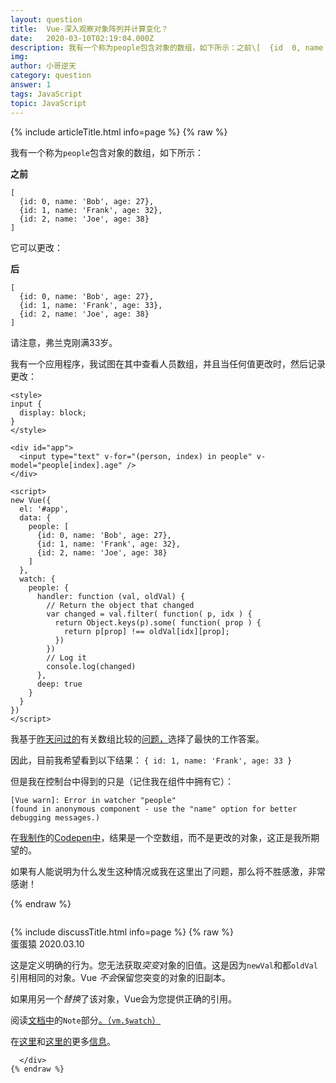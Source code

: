 ```yaml
---
layout: question
title:  Vue-深入观察对象阵列并计算变化？
date:   2020-03-10T02:19:04.000Z
description: 我有一个称为people包含对象的数组，如下所示：之前\[  {id  0, name  'Bob', age  27},  {id  1, n...
img: 
author: 小哥逆天
category: question
answer: 1
tags: JavaScript
topic: JavaScript
---
```

<div class="article-root">
  <div class="article">
    {% include articleTitle.html info=page %}
    {% raw %}
    <div class="article-content"><p><font style="vertical-align: inherit;"><font style="vertical-align: inherit;">我有一个称为</font></font><code>people</code><font style="vertical-align: inherit;"><font style="vertical-align: inherit;">包含对象</font><font style="vertical-align: inherit;">的数组</font><font style="vertical-align: inherit;">，如下所示：</font></font></p>

<p><strong><font style="vertical-align: inherit;"><font style="vertical-align: inherit;">之前</font></font></strong></p>

<pre><code>[<font></font>
  {id: 0, name: 'Bob', age: 27},<font></font>
  {id: 1, name: 'Frank', age: 32},<font></font>
  {id: 2, name: 'Joe', age: 38}<font></font>
]<font></font>
</code></pre>

<p><font style="vertical-align: inherit;"><font style="vertical-align: inherit;">它可以更改：</font></font></p>

<p><strong><font style="vertical-align: inherit;"><font style="vertical-align: inherit;">后</font></font></strong></p>

<pre><code>[<font></font>
  {id: 0, name: 'Bob', age: 27},<font></font>
  {id: 1, name: 'Frank', age: 33},<font></font>
  {id: 2, name: 'Joe', age: 38}<font></font>
]<font></font>
</code></pre>

<p><font style="vertical-align: inherit;"><font style="vertical-align: inherit;">请注意，弗兰克刚满33岁。</font></font></p>

<p><font style="vertical-align: inherit;"><font style="vertical-align: inherit;">我有一个应用程序，我试图在其中查看人员数组，并且当任何值更改时，然后记录更改：</font></font></p>

<pre><code>&lt;style&gt;<font></font>
input {<font></font>
  display: block;<font></font>
}<font></font>
&lt;/style&gt;<font></font>
<font></font>
&lt;div id="app"&gt;<font></font>
  &lt;input type="text" v-for="(person, index) in people" v-model="people[index].age" /&gt;<font></font>
&lt;/div&gt;<font></font>
<font></font>
&lt;script&gt;<font></font>
new Vue({<font></font>
  el: '#app',<font></font>
  data: {<font></font>
    people: [<font></font>
      {id: 0, name: 'Bob', age: 27},<font></font>
      {id: 1, name: 'Frank', age: 32},<font></font>
      {id: 2, name: 'Joe', age: 38}<font></font>
    ]<font></font>
  },<font></font>
  watch: {<font></font>
    people: {<font></font>
      handler: function (val, oldVal) {<font></font>
        // Return the object that changed<font></font>
        var changed = val.filter( function( p, idx ) {<font></font>
          return Object.keys(p).some( function( prop ) {<font></font>
            return p[prop] !== oldVal[idx][prop];<font></font>
          })<font></font>
        })<font></font>
        // Log it<font></font>
        console.log(changed)<font></font>
      },<font></font>
      deep: true<font></font>
    }<font></font>
  }<font></font>
})<font></font>
&lt;/script&gt;<font></font>
</code></pre>

<p><font style="vertical-align: inherit;"><font style="vertical-align: inherit;">我基于</font></font><a href="https://stackoverflow.com/questions/41122068/compare-two-arrays-containing-objects-in-order-to-calculate-what-changed"><font style="vertical-align: inherit;"><font style="vertical-align: inherit;">昨天问过的</font></font></a><font style="vertical-align: inherit;"><font style="vertical-align: inherit;">有关数组比较</font><font style="vertical-align: inherit;">的</font><a href="https://stackoverflow.com/questions/41122068/compare-two-arrays-containing-objects-in-order-to-calculate-what-changed"><font style="vertical-align: inherit;">问题，</font></a><font style="vertical-align: inherit;">选择了最快的工作答案。</font></font></p>

<p><font style="vertical-align: inherit;"><font style="vertical-align: inherit;">因此，目前我希望看到以下结果： </font></font><code>{ id: 1, name: 'Frank', age: 33 }</code></p>

<p><font style="vertical-align: inherit;"><font style="vertical-align: inherit;">但是我在控制台中得到的只是（记住我在组件中拥有它）： </font></font></p>

<pre><code>[Vue warn]: Error in watcher "people" <font></font>
(found in anonymous component - use the "name" option for better debugging messages.)<font></font>
</code></pre>

<p><font style="vertical-align: inherit;"><font style="vertical-align: inherit;">在</font></font><a href="http://codepen.io/craigvantonder/pen/RoeJQK" rel="noreferrer"><font style="vertical-align: inherit;"><font style="vertical-align: inherit;">我制作</font></font></a><font style="vertical-align: inherit;"><font style="vertical-align: inherit;">的</font><a href="http://codepen.io/craigvantonder/pen/RoeJQK" rel="noreferrer"><font style="vertical-align: inherit;">Codepen中</font></a><font style="vertical-align: inherit;">，结果是一个空数组，而不是更改的对象，这正是我所期望的。</font></font></p>

<p><font style="vertical-align: inherit;"><font style="vertical-align: inherit;">如果有人能说明为什么发生这种情况或我在这里出了问题，那么将不胜感激，非常感谢！</font></font></p></div>
    {% endraw %}
  </div>
  <p style="height: 0;width:0;overflow: hidden;"> 第420篇《Vue-深入观察对象阵列并计算变化？》来自Winter(https://github.com/aiyld/aiyld.github.io)的站点</p>
  <div class="discuss-wrapper">
    {% include discussTitle.html info=page %}
    {% raw %}
    <div class="discuss-item">
        <div class="discuss-parent">
          <div class="discuss-meta">
            <span class="discuss-user">蛋蛋猿</span>
            <span class="discuss-time">2020.03.10</span>
          </div>
          <div class="discuss-comment"><p><font style="vertical-align: inherit;"><font style="vertical-align: inherit;">这是定义明确的行为。</font><font style="vertical-align: inherit;">您无法获取</font></font><em><font style="vertical-align: inherit;"><font style="vertical-align: inherit;">突变</font></font></em><font style="vertical-align: inherit;"><font style="vertical-align: inherit;">对象</font><font style="vertical-align: inherit;">的旧值</font><font style="vertical-align: inherit;">。</font><font style="vertical-align: inherit;">这是因为</font></font><code>newVal</code><font style="vertical-align: inherit;"><font style="vertical-align: inherit;">和都</font></font><code>oldVal</code><font style="vertical-align: inherit;"><font style="vertical-align: inherit;">引用相同的对象。</font><font style="vertical-align: inherit;">Vue </font></font><em><font style="vertical-align: inherit;"><font style="vertical-align: inherit;">不会</font></font></em><font style="vertical-align: inherit;"><font style="vertical-align: inherit;">保留您突变的对象的旧副本。</font></font></p>

<p><font style="vertical-align: inherit;"><font style="vertical-align: inherit;">如果</font><font style="vertical-align: inherit;">用另一个</font></font><em><font style="vertical-align: inherit;"><font style="vertical-align: inherit;">替换</font></font></em><font style="vertical-align: inherit;"><font style="vertical-align: inherit;">了该对象，Vue会为您提供正确的引用。</font></font></p>

<p><font style="vertical-align: inherit;"><font style="vertical-align: inherit;">阅读</font><a href="https://vuejs.org/v2/api/#vm-watch" rel="noreferrer"><font style="vertical-align: inherit;">文档中</font></a><font style="vertical-align: inherit;">的</font></font><code>Note</code><font style="vertical-align: inherit;"><font style="vertical-align: inherit;">部分</font></font><a href="https://vuejs.org/v2/api/#vm-watch" rel="noreferrer"><font style="vertical-align: inherit;"><font style="vertical-align: inherit;">。</font><font style="vertical-align: inherit;">（</font></font><code>vm.$watch</code><font style="vertical-align: inherit;"><font style="vertical-align: inherit;">）</font></font></a></p>

<p><font style="vertical-align: inherit;"><font style="vertical-align: inherit;">在</font></font><a href="https://github.com/vuejs/vue/issues/2649" rel="noreferrer"><font style="vertical-align: inherit;"><font style="vertical-align: inherit;">这里</font></font></a><font style="vertical-align: inherit;"><font style="vertical-align: inherit;">和</font></font><a href="https://forum-archive.vuejs.org/topic/4866/can-t-track-variable-changing-with-watch/3" rel="noreferrer"><font style="vertical-align: inherit;"><font style="vertical-align: inherit;">这里的</font></font></a><font style="vertical-align: inherit;"><font style="vertical-align: inherit;">更多</font><a href="https://forum-archive.vuejs.org/topic/4866/can-t-track-variable-changing-with-watch/3" rel="noreferrer"><font style="vertical-align: inherit;">信息</font></a><font style="vertical-align: inherit;">。</font></font></p></div>
        </div>
        
      </div>
    {% endraw %}
  </div>
<div>
